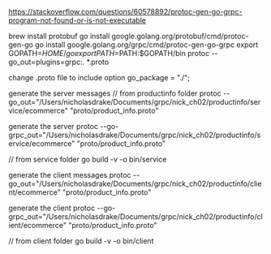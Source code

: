 https://stackoverflow.com/questions/60578892/protoc-gen-go-grpc-program-not-found-or-is-not-executable

brew install protobuf
go install google.golang.org/protobuf/cmd/protoc-gen-go
go install google.golang.org/grpc/cmd/protoc-gen-go-grpc
export GOPATH=$HOME/go
export PATH=$PATH:$GOPATH/bin
protoc --go_out=plugins=grpc:. *.proto

change .proto file to include
option go_package = "./";

generate the server messages
// from productinfo folder
protoc --go_out="/Users/nicholasdrake/Documents/grpc/nick_ch02/productinfo/service/ecommerce" "proto/product_info.proto"

generate the server 
protoc --go-grpc_out="/Users/nicholasdrake/Documents/grpc/nick_ch02/productinfo/service/ecommerce" "proto/product_info.proto"

// from service folder
go build -v -o bin/service

generate the client messages
protoc --go_out="/Users/nicholasdrake/Documents/grpc/nick_ch02/productinfo/client/ecommerce" "proto/product_info.proto"

generate the client
protoc --go-grpc_out="/Users/nicholasdrake/Documents/grpc/nick_ch02/productinfo/client/ecommerce" "proto/product_info.proto"

// from client folder
go build -v -o bin/client